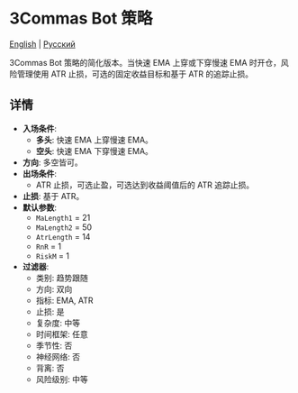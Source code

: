 # 3Commas Bot 策略
[English](README.md) | [Русский](README_ru.md)

3Commas Bot 策略的简化版本。当快速 EMA 上穿或下穿慢速 EMA 时开仓，风险管理使用 ATR 止损，可选的固定收益目标和基于 ATR 的追踪止损。

## 详情

- **入场条件**:
  - **多头**: 快速 EMA 上穿慢速 EMA。
  - **空头**: 快速 EMA 下穿慢速 EMA。
- **方向**: 多空皆可。
- **出场条件**:
  - ATR 止损，可选止盈，可选达到收益阈值后的 ATR 追踪止损。
- **止损**: 基于 ATR。
- **默认参数**:
  - `MaLength1` = 21
  - `MaLength2` = 50
  - `AtrLength` = 14
  - `RnR` = 1
  - `RiskM` = 1
- **过滤器**:
  - 类别: 趋势跟随
  - 方向: 双向
  - 指标: EMA, ATR
  - 止损: 是
  - 复杂度: 中等
  - 时间框架: 任意
  - 季节性: 否
  - 神经网络: 否
  - 背离: 否
  - 风险级别: 中等
